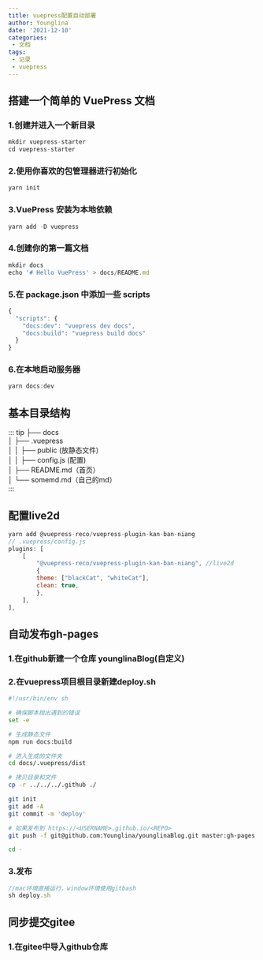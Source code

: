```yaml
---
title: vuepress配置自动部署
author: Younglina
date: '2021-12-10'
categories:
 - 文档
tags:
 - 记录
 - vuepress
---
```

## 搭建一个简单的 VuePress 文档
### 1.创建并进入一个新目录

```javascript
mkdir vuepress-starter
cd vuepress-starter
```
### 2.使用你喜欢的包管理器进行初始化

```javascript
yarn init
```
### 3.VuePress 安装为本地依赖

```javascript
yarn add -D vuepress
```
### 4.创建你的第一篇文档

```javascript
mkdir docs
echo '# Hello VuePress' > docs/README.md
```

### 5.在 package.json 中添加一些 scripts

```javascript
{
  "scripts": {
    "docs:dev": "vuepress dev docs",
    "docs:build": "vuepress build docs"
  }
}
```

### 6.在本地启动服务器

```javascript
yarn docs:dev
```
## 基本目录结构
::: tip
├── docs  
│   ├── .vuepress  
│   │   ├── public (放静态文件)  
│   │   ├── config.js (配置)  
│   ├── README.md（首页）  
│   └── somemd.md（自己的md）  
:::

## 配置live2d
```javascript
yarn add @vuepress-reco/vuepress-plugin-kan-ban-niang
// .vuepress/config.js
plugins: [
    [
        "@vuepress-reco/vuepress-plugin-kan-ban-niang", //live2d
        {
        theme: ["blackCat", "whiteCat"],
        clean: true,
        },
    ],
],
```
## 自动发布gh-pages
### 1.在github新建一个仓库 younglinaBlog(自定义)
### 2.在vuepress项目根目录新建deploy.sh
```bash
#!/usr/bin/env sh

# 确保脚本抛出遇到的错误
set -e

# 生成静态文件
npm run docs:build

# 进入生成的文件夹
cd docs/.vuepress/dist

# 拷贝目录和文件
cp -r ../../../.github ./

git init
git add -A
git commit -m 'deploy'

# 如果发布到 https://<USERNAME>.github.io/<REPO>
git push -f git@github.com:Younglina/younglinaBlog.git master:gh-pages

cd -
```
### 3.发布
```javascript
//mac环境直接运行，window环境使用gitbash
sh deploy.sh
```

## 同步提交gitee
### 1.在gitee中导入github仓库
